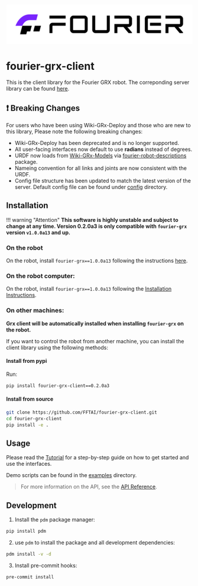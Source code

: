 ![banner](assets/banner.jpg)
# fourier-grx-client

This is the client library for the Fourier GRX robot.
The correponding server library can be found [here](https://pypi.org/project/fourier-grx/1.0.0a13/).

## ❗ Breaking Changes

For users who have been using Wiki-GRx-Deploy and those who are new to this library, Please note the following breaking changes:

- Wiki-GRx-Deploy has been deprecated and is no longer supported.
- All user-facing interfaces now default to use **radians** instead of degrees.
- URDF now loads from [Wiki-GRx-Models](https://github.com/FFTAI/Wiki-GRx-Models) via [fourier-robot-descriptions](https://pypi.org/project/fourier-robot-descriptions/) package.
- Nameing convention for all links and joints are now consistent with the URDF.
- Config file structure has been updated to match the latest version of the server.
Default config file can be found under [config](https://gitee.com/FourierIntelligence/fourier-grx-client/tree/main/config) directory.

## Installation

!!! warning "Attention"
    **This software is highly unstable and subject to change at any time. Version 0.2.0a3 is only compatible with `fourier-grx` version `v1.0.0a13` and up.**

### On the robot

On the robot, install `fourier-grx==1.0.0a13` following the instructions [here](https://github.com/FFTAI/Wiki-GRx-Deploy/tree/1.0.0a13).

### On the robot computer:

On the robot, install `fourier-grx==1.0.0a13` following the [Installation Instructions](https://gitee.com/FourierIntelligence/fourier-grx-client/blob/main/docs/Installation.md).

### On other machines:

**Grx client will be automatically installed when installing `fourier-grx` on the robot.**

If you want to control the robot from another machine, you can install the client library using the following methods:

#### Install from pypi

Run:

```bash
pip install fourier-grx-client==0.2.0a3

```

#### Install from source

```bash
git clone https://github.com/FFTAI/fourier-grx-client.git
cd fourier-grx-client
pip install -e .
```

## Usage

Please read the [Tutorial](https://gitee.com/FourierIntelligence/fourier-grx-client/blob/main/Tutorial.ipynb) for a step-by-step guide on how to get started and use the interfaces.

Demo scripts can be found in the [examples](https://gitee.com/FourierIntelligence/fourier-grx-client/tree/main/examples) directory.


> For more information on the API, see the [API Reference](https://fftai.github.io/fourier-grx-client/latest/reference/api/).


## Development

1. Install the `pdm` package manager:

```bash
pip install pdm
```

2. use `pdm` to install the package and all development dependencies:

```bash
pdm install -v -d
```

3. Install pre-commit hooks:

```bash
pre-commit install
```
